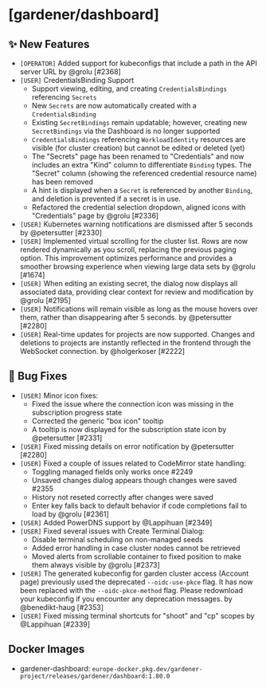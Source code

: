 # [gardener/dashboard]

## ✨ New Features

- `[OPERATOR]` Added support for kubeconfigs that include a path in the API server URL by @grolu [#2368]
- `[USER]` CredentialsBinding Support  
  - Support viewing, editing, and creating `CredentialsBindings` referencing `Secrets`  
  - New `Secrets` are now automatically created with a `CredentialsBinding`  
  - Existing `SecretBindings` remain updatable; however, creating new `SecretBindings` via the Dashboard is no longer supported  
  - `CredentialsBindings` referencing `WorkloadIdentity` resources are visible (for cluster creation) but cannot be edited or deleted (yet)  
  - The "Secrets" page has been renamed to "Credentials" and now includes an extra "Kind" column to differentiate `Binding` types. The "Secret" column (showing the referenced credential resource name) has been removed  
  - A hint is displayed when a `Secret` is referenced by another `Binding`, and deletion is prevented if a secret is in use.  
  - Refactored the credential selection dropdown, aligned icons with "Credentials" page by @grolu [#2336]
- `[USER]` Kubernetes warning notifications are dismissed after 5 seconds by @petersutter [#2330]
- `[USER]` Implemented virtual scrolling for the cluster list. Rows are now rendered dynamically as you scroll, replacing the previous paging option. This improvement optimizes performance and provides a smoother browsing experience when viewing large data sets by @grolu [#1674]
- `[USER]` When editing an existing secret, the dialog now displays all associated data, providing clear context for review and modification by @grolu [#2195]
- `[USER]` Notifications will remain visible as long as the mouse hovers over them, rather than disappearing after 5 seconds. by @petersutter [#2280]
- `[USER]` Real-time updates for projects are now supported. Changes and deletions to projects are instantly reflected in the frontend through the WebSocket connection. by @holgerkoser [#2222]
## 🐛 Bug Fixes

- `[USER]` Minor icon fixes:  
  - Fixed the issue where the connection icon was missing in the subscription progress state  
  - Corrected the generic "box icon" tooltip  
  - A tooltip is now displayed for the subscription state icon by @petersutter [#2331]
- `[USER]` Fixed missing details on error notification by @petersutter [#2280]
- `[USER]` Fixed a couple of issues related to CodeMirror state handling:  
  - Toggling managed fields only works once #2249  
  - Unsaved changes dialog appears though changes were saved #2355  
  - History not reseted correctly after changes were saved  
  - Enter key falls back to default behavior if code completions fail to load by @grolu [#2361]
- `[USER]` Added PowerDNS support by @Lappihuan [#2349]
- `[USER]` Fixed several issues with Create Terminal Dialog:  
  - Disable terminal scheduling on non-managed seeds  
  - Added error handling in case cluster nodes cannot be retrieved  
  - Moved alerts from scrollable container to fixed position to make them always visible by @grolu [#2373]
- `[USER]` The generated kubeconfig for garden cluster access (Account page) previously used the deprecated `--oidc-use-pkce` flag. It has now been replaced with the `--oidc-pkce-method` flag. Please redownload your kubeconfig if you encounter any deprecation messages. by @benedikt-haug [#2353]
- `[USER]` Fixed missing terminal shortcuts for "shoot" and "cp" scopes by @Lappihuan [#2339]

## Docker Images
- gardener-dashboard: `europe-docker.pkg.dev/gardener-project/releases/gardener/dashboard:1.80.0`
